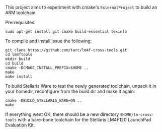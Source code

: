 This project aims to experiment with cmake's `ExternalProject` to build an ARM toolchain.

Prerrequisites:

    sudo apt-get install git cmake build-essential texinfo

To compile and install issue the following:

    git clone https://github.com/tarc/lm4f-cross-tools.git
    cd lm4ftools
    mkdir build
    cd build
    cmake -DCMAKE_INSTALL_PREFIX=$HOME ..
    make
    make install

To build Stellaris Ware to test the newly generated toolchain, unpack it in your homedir, reconfigure from the build dir and make it again:

    cmake -DBUILD_STELLARIS_WARE=ON ..
    make

If everything went OK, there should be a new directory `$HOME/lm-cross-tools` with a bare-bone toolchain for the Stellaris LM4F120 LaunchPad Evaluation Kit.
